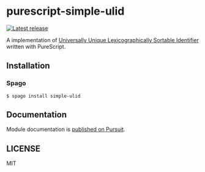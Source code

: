 # purescript-simple-ulid

[![Latest release](http://img.shields.io/github/release/oreshinya/purescript-simple-ulid.svg)](https://github.com/oreshinya/purescript-simple-ulid/releases)

A implementation of [Universally Unique Lexicographically Sortable Identifier](https://github.com/ulid/spec) written with PureScript.

## Installation

### Spago

```
$ spago install simple-ulid
```

## Documentation

Module documentation is [published on Pursuit](http://pursuit.purescript.org/packages/purescript-simple-ulid).

## LICENSE

MIT
